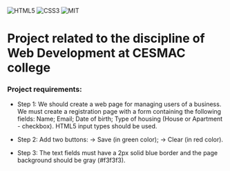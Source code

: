 ![HTML5](https://img.shields.io/badge/html5-%23E34F26.svg?style=for-the-badge&logo=html5&logoColor=white) ![CSS3](https://img.shields.io/badge/css3-%231572B6.svg?style=for-the-badge&logo=css3&logoColor=white) ![MIT]([https://img.shields.io/badge/css3-%231572B6.svg?style=for-the-badge&logo=css3&logoColor=white])
# Project related to the discipline of Web Development at CESMAC college

### Project requirements:

- Step 1:
We should create a web page for managing users of a business. We must create a registration page with a form containing the following fields: Name; Email; Date of birth; Type of housing (House or Apartment - checkbox). HTML5 input types should be used.

- Step 2:
Add two buttons:
-> Save (in green color);
-> Clear (in red color).

- Step 3:
The text fields must have a 2px solid blue border and the page background should be gray (#f3f3f3).
